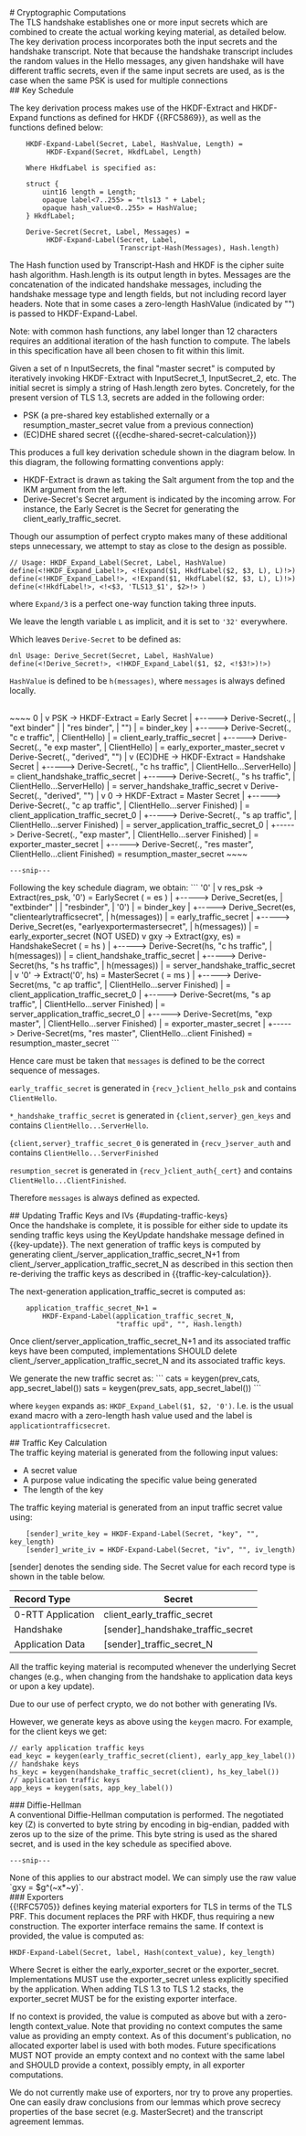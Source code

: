 <div class="row">
#  Cryptographic Computations
</div>
<div class="row">
<div class="col1">
The TLS handshake establishes one or more input secrets which
are combined to create the actual working keying material, as detailed
below. The key derivation process incorporates both the input secrets
and the handshake transcript. Note that because the handshake
transcript includes the random values in the Hello messages,
any given handshake will have different traffic secrets, even
if the same input secrets are used, as is the case when
the same PSK is used for multiple connections
</div>
<div class="col2">
</div>
</div>

<div class="row">
## Key Schedule
</div>
<div class="row">
<div class="col1">

The key derivation process makes use of the HKDF-Extract and HKDF-Expand
functions as defined for HKDF {{RFC5869}}, as well as the functions
defined below:

~~~~
    HKDF-Expand-Label(Secret, Label, HashValue, Length) =
         HKDF-Expand(Secret, HkdfLabel, Length)

    Where HkdfLabel is specified as:

    struct {
        uint16 length = Length;
        opaque label<7..255> = "tls13 " + Label;
        opaque hash_value<0..255> = HashValue;
    } HkdfLabel;

    Derive-Secret(Secret, Label, Messages) =
         HKDF-Expand-Label(Secret, Label,
                           Transcript-Hash(Messages), Hash.length)
~~~~

The Hash function used by Transcript-Hash and HKDF is the cipher suite hash
algorithm.
Hash.length is its output length in bytes. Messages are the concatenation of the
indicated handshake messages, including the handshake message type
and length fields, but not including record layer headers. Note that
in some cases a zero-length HashValue (indicated by "") is passed to
HKDF-Expand-Label.

Note: with common hash functions, any label longer than 12 characters
requires an additional iteration of the hash function to compute.
The labels in this specification have all been chosen to fit within
this limit.

Given a set of n InputSecrets, the final "master secret" is computed
by iteratively invoking HKDF-Extract with InputSecret_1, InputSecret_2,
etc.  The initial secret is simply a string of Hash.length zero bytes.
Concretely, for the
present version of TLS 1.3, secrets are added in the following order:

- PSK (a pre-shared key established externally or a resumption_master_secret
  value from a previous connection)
- (EC)DHE shared secret ({{ecdhe-shared-secret-calculation}})

This produces a full key derivation schedule shown in the diagram below.
In this diagram, the following formatting conventions apply:

- HKDF-Extract is drawn as taking the Salt argument from the top and the IKM argument
  from the left.
- Derive-Secret's Secret argument is indicated by the incoming
  arrow. For instance, the Early Secret is the Secret for
  generating the client_early_traffic_secret.

</div>
<div class="col2">
  Though our assumption of perfect crypto makes many of these additional steps
  unnecessary, we attempt to stay as close to the design as possible.

  ```
  // Usage: HKDF_Expand_Label(Secret, Label, HashValue)
  define(<!HKDF_Expand_Label!>, <!Expand($1, HkdfLabel($2, $3, L), L)!>)
  define(<!HKDF_Expand_Label!>, <!Expand($1, HkdfLabel($2, $3, L), L)!>)
  define(<!HkdfLabel!>, <!<$3, 'TLS13_$1', $2>!> )
  ```
  where `Expand/3` is a perfect one-way function taking three inputs.

  We leave the length variable `L` as implicit, and it is set to `'32'`
  everywhere.

  Which leaves `Derive-Secret` to be defined as:

  ```
  dnl Usage: Derive_Secret(Secret, Label, HashValue)
  define(<!Derive_Secret!>, <!HKDF_Expand_Label($1, $2, <!$3!>)!>)
  ```

  `HashValue` is defined to be `h(messages)`, where `messages` is always
  defined locally. 
</div>
</div>
<div class="row">
<div class="col1">
<br>
~~~~
                 0
                 |
                 v
   PSK ->  HKDF-Extract = Early Secret
                 |
                 +-----> Derive-Secret(.,
                 |                     "ext binder" |
                 |                     "res binder",
                 |                     "")
                 |                     = binder_key
                 |
                 +-----> Derive-Secret(., "c e traffic",
                 |                     ClientHello)
                 |                     = client_early_traffic_secret
                 |
                 +-----> Derive-Secret(., "e exp master",
                 |                     ClientHello)
                 |                     = early_exporter_master_secret
                 v
           Derive-Secret(., "derived", "")
                 |
                 v
(EC)DHE -> HKDF-Extract = Handshake Secret
                 |
                 +-----> Derive-Secret(., "c hs traffic",
                 |                     ClientHello...ServerHello)
                 |                     = client_handshake_traffic_secret
                 |
                 +-----> Derive-Secret(., "s hs traffic",
                 |                     ClientHello...ServerHello)
                 |                     = server_handshake_traffic_secret
                 v
           Derive-Secret(., "derived", "")
                 |
                 v
      0 -> HKDF-Extract = Master Secret
                 |
                 +-----> Derive-Secret(., "c ap traffic",
                 |                     ClientHello...server Finished)
                 |                     = client_application_traffic_secret_0
                 |
                 +-----> Derive-Secret(., "s ap traffic",
                 |                     ClientHello...server Finished)
                 |                     = server_application_traffic_secret_0
                 |
                 +-----> Derive-Secret(., "exp master",
                 |                     ClientHello...server Finished)
                 |                     = exporter_master_secret
                 |
                 +-----> Derive-Secret(., "res master",
                                       ClientHello...client Finished)
                                       = resumption_master_secret
~~~~

`---snip---`

<!--
The general pattern here is that the secrets shown down the left side
of the diagram are just raw entropy without context, whereas the
secrets down the right side include handshake context and therefore
can be used to derive working keys without additional context.
Note that the different
calls to Derive-Secret may take different Messages arguments,
even with the same secret. In a 0-RTT exchange, Derive-Secret is
called with four distinct transcripts; in a 1-RTT only exchange
with three distinct transcripts.

If a given secret is not available, then the 0-value consisting of
a string of Hash.length zeroes is used.  Note that this does not mean skipping
rounds, so if PSK is not in use Early Secret will still be
HKDF-Extract(0, 0). For the computation of the binder_secret, the label is "external
psk binder key" for external PSKs (those provisioned outside of TLS)
and "resumption psk binder key" for
resumption PSKs (those provisioned as the resumption master secret of
a previous handshake). The different labels prevents the substitution of one
type of PSK for the other.

There are multiple potential Early Secret values depending on
which PSK the server ultimately selects. The client will need to compute
one for each potential PSK; if no PSK is selected, it will then need to
compute the early secret corresponding to the zero PSK.
-->
</div>
<div class="col2">
Following the key schedule diagram, we obtain:
```
                '0'
                 |
                 v
   res_psk ->  Extract(res_psk, '0') = EarlySecret ( = es )
                 |
                 +-----> Derive_Secret(es,
                 |                     "extbinder" |
                 |                     "resbinder",
                 |                     '0')
                 |                     = binder_key
                 |
                 +-----> Derive_Secret(es, "clientearlytrafficsecret",
                 |                     h(messages))
                 |                     = early_traffic_secret
                 |
                 +-----> Derive_Secret(es, "earlyexportermastersecret",
                 |                     h(messages))
                 |                     = early_exporter_secret (NOT USED)
                 v
gxy -> Extract(gxy, es) = HandshakeSecret ( = hs )
                 |
                 +-----> Derive-Secret(hs, "c hs traffic",
                 |                     h(messages))
                 |                     = client_handshake_traffic_secret
                 |
                 +-----> Derive-Secret(hs, "s hs traffic",
                 |                     h(messages))
                 |                     = server_handshake_traffic_secret
                 |
                 v
      '0' -> Extract('0', hs) = MasterSecret ( = ms )
                 |
                 +-----> Derive-Secret(ms, "c ap traffic",
                 |                     ClientHello...server Finished)
                 |                     = client_application_traffic_secret_0
                 |
                 +-----> Derive-Secret(ms, "s ap traffic",
                 |                     ClientHello...server Finished)
                 |                     = server_application_traffic_secret_0
                 |
                 +-----> Derive-Secret(ms, "exp master",
                 |                     ClientHello...server Finished)
                 |                     = exporter_master_secret
                 |
                 +-----> Derive-Secret(ms, "res master",
                                       ClientHello...client Finished)
                                       = resumption_master_secret
```

Hence care must be taken that `messages` is defined to be the correct sequence of
messages.

`early_traffic_secret` is generated in `{recv_}client_hello_psk` and contains `ClientHello`.

`*_handshake_traffic_secret` is generated in `{client,server}_gen_keys` and contains
`ClientHello...ServerHello`.

`{client,server}_traffic_secret_0` is generated in `{recv_}server_auth` and contains
`ClientHello...ServerFinished`

`resumption_secret` is generated in `{recv_}client_auth{_cert}` and contains
`ClientHello...ClientFinished`.

Therefore `messages` is always defined as expected.
</div>
</div>

<div class="row">
## Updating Traffic Keys and IVs {#updating-traffic-keys}
</div>
<div class="row">
<div class="col1">
Once the handshake is complete, it is possible for either side to
update its sending traffic keys using the KeyUpdate handshake message
defined in {{key-update}}.  The next generation of traffic keys is computed by
generating client_/server_application_traffic_secret_N+1 from
client_/server_application_traffic_secret_N as described in
this section then re-deriving the traffic keys as described in
{{traffic-key-calculation}}.

The next-generation application_traffic_secret is computed as:

~~~~
    application_traffic_secret_N+1 =
        HKDF-Expand-Label(application_traffic_secret_N,
                          "traffic upd", "", Hash.length)
~~~~

Once client/server_application_traffic_secret_N+1 and its associated traffic keys have been computed,
implementations SHOULD delete client_/server_application_traffic_secret_N and its associated traffic
keys.

</div>
<div class="col2">
We generate the new traffic secret as:
```
    cats = keygen(prev_cats, app_secret_label())
    sats = keygen(prev_sats, app_secret_label())
```

where `keygen` expands as: `HKDF_Expand_Label($1, $2, '0')`. I.e. is the usual
exand macro with a zero-length hash value used and the label is
`applicationtrafficsecret`.
</div>
</div>

<div class="row">
## Traffic Key Calculation    
</div>
<div class="row">
<div class="col1">
The traffic keying material is generated from the following input values:

* A secret value
* A purpose value indicating the specific value being generated
* The length of the key

The traffic keying material is generated from an input traffic secret value using:

~~~~
    [sender]_write_key = HKDF-Expand-Label(Secret, "key", "", key_length)
    [sender]_write_iv = HKDF-Expand-Label(Secret, "iv", "", iv_length)
~~~~

[sender] denotes the sending side. The Secret value for each record type
is shown in the table below.

| Record Type | Secret |
|:------------|--------|
| 0-RTT Application | client_early_traffic_secret |
| Handshake         | [sender]_handshake_traffic_secret |
| Application Data  | [sender]_traffic_secret_N |

All the traffic keying material is recomputed whenever the
underlying Secret changes (e.g., when changing from the handshake to
application data keys or upon a key update).
</div>
<div class="col2">
Due to our use of perfect crypto, we do not bother with generating IVs.

However, we generate keys as above using the `keygen` macro. For example, for
the client keys we get:
```
// early application traffic keys
ead_keyc = keygen(early_traffic_secret(client), early_app_key_label())
// handshake keys
hs_keyc = keygen(handshake_traffic_secret(client), hs_key_label())
// application traffic keys
app_keys = keygen(sats, app_key_label())
```
</div>
</div>


<div class="row">
###  Diffie-Hellman    
</div>
<div class="row">
<div class="col1">
A conventional Diffie-Hellman computation is performed. The negotiated key (Z)
is converted to byte string by encoding in big-endian, padded with zeros up to
the size of the prime. This byte string is used as the shared secret, and is
used in the key schedule as specified above.

`---snip---`

<!--
Note that this construction differs from previous versions of TLS which remove
leading zeros.

### Elliptic Curve Diffie-Hellman

For secp256r1, secp384r1 and secp521r1, ECDH calculations (including parameter
and key generation as well as the shared secret calculation) are
performed according to {{IEEE1363}} using the ECKAS-DH1 scheme with the identity
map as key derivation function (KDF), so that the shared secret is the
x-coordinate of the ECDH shared secret elliptic curve point represented
as an octet string.  Note that this octet string (Z in IEEE 1363 terminology)
as output by FE2OSP, the Field Element to Octet String Conversion
Primitive, has constant length for any given field; leading zeros
found in this octet string MUST NOT be truncated.

(Note that this use of the identity KDF is a technicality.  The
complete picture is that ECDH is employed with a non-trivial KDF
because TLS does not directly use this secret for anything
other than for computing other secrets.)

ECDH functions are used as follows:

* The public key to put into the KeyShareEntry.key_exchange structure is the
  result of applying the ECDH function to the secret key of appropriate length
  (into scalar input) and the standard public basepoint (into u-coordinate point
  input).
* The ECDH shared secret is the result of applying ECDH function to the secret
  key (into scalar input) and the peer's public key (into u-coordinate point
  input). The output is used raw, with no processing.

For X25519 and X448, see {{RFC7748}}.
-->
</div>
<div class="col2">
None of this applies to our abstract model. We can simply use the raw value
`gxy = $g^(~x*~y)`. 
</div>
</div>

<div class="row">
### Exporters
</div>
<div class="row">
<div class="col1">    
{{!RFC5705}} defines keying material exporters for TLS in terms of
the TLS PRF. This document replaces the PRF with HKDF, thus requiring
a new construction. The exporter interface remains the same. If context is
provided, the value is computed as:

    HKDF-Expand-Label(Secret, label, Hash(context_value), key_length)

Where Secret is either the early_exporter_secret or the exporter_secret.
Implementations MUST use the exporter_secret unless explicitly specified
by the application. When adding TLS 1.3 to TLS 1.2 stacks, the exporter_secret
MUST be for the existing exporter interface.

If no context is provided, the value is computed as above but with a
zero-length context_value. Note that providing no context computes the
same value as providing an empty context. As of this document's
publication, no allocated exporter label is used with both
modes. Future specifications MUST NOT provide an empty context and no
context with the same label and SHOULD provide a context, possibly
empty, in all exporter computations.
</div>
<div class="col2">
We do not currently make use of exporters, nor try to prove any properties.
One can easily draw conclusions from our lemmas which prove secrecy properties
of the base secret (e.g. MasterSecret) and the transcript agreement lemmas.
</div>
</div>
